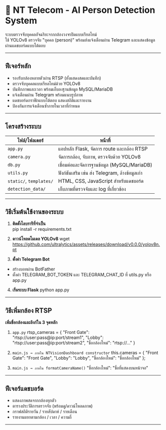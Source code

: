 # 🎯 NT Telecom - AI Person Detection System

ระบบตรวจจับบุคคลอัจฉริยะจากกล้องวงจรปิดแบบเรียลไทม์  
ใช้ YOLOv8 ตรวจจับ "บุคคล (person)" พร้อมส่งแจ้งเตือนผ่าน Telegram และแสดงข้อมูลผ่านแดชบอร์ดแบบโต้ตอบ

---

## ฟีเจอร์หลัก

- รองรับกล้องหลายตัวผ่าน RTSP (ทั้งแสดงสดและบันทึก)
- ตรวจจับบุคคลแบบเรียลไทม์ด้วย YOLOv8
- บันทึกภาพและเวลา พร้อมเก็บลงฐานข้อมูล MySQL/MariaDB
- แจ้งเตือนผ่าน Telegram พร้อมแนบรูปภาพ
- แดชบอร์ดกราฟิกแบบโต้ตอบ แสดงสถิติและรายงาน
- ป้องกันการแจ้งเตือนซ้ำภายในเวลาที่กำหนด

---

## โครงสร้างระบบ

| ไฟล์/โฟลเดอร์        | หน้าที่ |
|----------------------|---------|
| `app.py`             | แอปหลัก Flask, จัดการ route และกล้อง RTSP |
| `camera.py`          | จัดการกล้อง, จับภาพ, ตรวจจับด้วย YOLOv8 |
| `db.py`              | เชื่อมต่อและจัดการฐานข้อมูล (MySQL/MariaDB) |
| `utils.py`           | ฟังก์ชันเสริม เช่น ส่ง Telegram, ล้างข้อมูลเก่า |
| `static/`, `templates/` | HTML, CSS, JavaScript สำหรับแดชบอร์ด |
| `detection_data/`    | เก็บภาพที่ตรวจจับและ log ที่เกี่ยวข้อง |

---

## วิธีเริ่มต้นใช้งานของระบบ

1. **ติดตั้งไลบรารีที่จำเป็น**  
pip install -r requirements.txt

2. **ดาวน์โหลดโมเดล YOLOv8**
wget https://github.com/ultralytics/assets/releases/download/v0.0.0/yolov8n.pt

3. **ตั้งค่า Telegram Bot**
- สร้างบอทผ่าน BotFather
- ตั้งค่า TELEGRAM_BOT_TOKEN และ TELEGRAM_CHAT_ID ที่ utils.py หรือ app.py

4. **เริ่มระบบ Flask**
python app.py

---

## วิธีเพิ่มกล้อง RTSP
**เพิ่มชื่อกล้องและลิงก์ใน 3 จุดหลัก**

1. `app.py`
rtsp_cameras = {
    "Front Gate": "rtsp://user:pass@ip:port/stream1",
    "Lobby": "rtsp://user:pass@ip:port/stream2",
    "ชื่อกล้องใหม่": "rtsp://..."
}

2. `main.js → ภายใน NTVisionDashboard constructor`
this.cameras = {
    "Front Gate": "Front Gate",
    "Lobby": "Lobby",
    "ชื่อกล้องใหม่": "ชื่อกล้องใหม่"
};

3. `main.js → ภายใน formatCameraName()`
"ชื่อกล้องใหม่": "ชื่อที่แสดงบนหน้าจอ"

--- 

## ฟีเจอร์แดชบอร์ด
- แสดงภาพสดจากกล้องทุกตัว
- ตารางประวัติการตรวจจับ (พร้อมดู/ดาวน์โหลดภาพ)
- กราฟสถิติรายวัน / รายสัปดาห์ / รายเดือน
- รายงานแยกตามกล้อง / เวลา / ความถี่

---